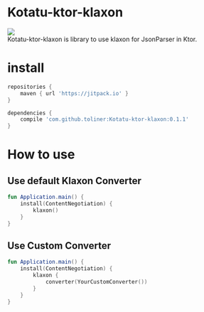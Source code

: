 # Kotatu-ktor-klaxon
[![](https://jitpack.io/v/toliner/Kotatu-ktor-klaxon.svg)](https://jitpack.io/#toliner/Kotatu-ktor-klaxon)  
Kotatu-ktor-klaxon is library to use klaxon for JsonParser in Ktor.

# install
```groovy
repositories {		
	maven { url 'https://jitpack.io' }
}

dependencies {
	compile 'com.github.toliner:Kotatu-ktor-klaxon:0.1.1'
}

```

# How to use
## Use default Klaxon Converter
```kotlin
fun Application.main() {
    install(ContentNegotiation) {
        klaxon()
    }
}
```
## Use Custom Converter
```kotlin
fun Application.main() {
    install(ContentNegotiation) {
        klaxon {
            converter(YourCustomConverter())
        }
    }
}
```
